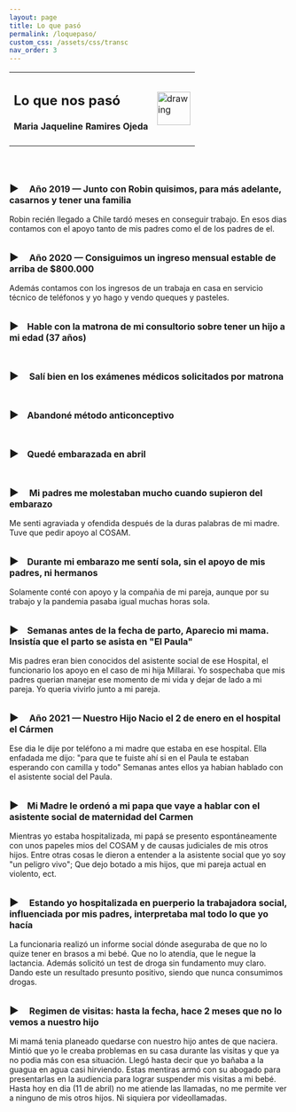 ```yaml
---
layout: page
title: Lo que pasó
permalink: /loquepaso/
custom_css: /assets/css/transc
nav_order: 3
---
```


<table class="notable">
<td>

<h2>Lo que nos pasó</h2>
<h4>Maria Jaqueline Ramires Ojeda</h4>
</td>
<td>
<img src="/elianbebe/assets/images/arana_halloween_01.png" alt="drawing" width="60"/>
</td>
</table>
<br>
<br>
 
 <p span style="font-size:16px; font-weight: bold;"><span style="font-size:18px">▶</span>&nbsp;&nbsp;&nbsp;&nbsp; Año 2019 — Junto con Robin quisimos, para más adelante, casarnos y tener una familia </p>Robin recién llegado a Chile tardó meses en conseguir trabajo. En esos dias contamos con el apoyo tanto de mis padres como el de los padres de el.<br>
  <br>
 
 <p span style="font-size:16px; font-weight: bold;"><span style="font-size:18px">▶</span>&nbsp;&nbsp;&nbsp;&nbsp; Año 2020 — Consiguimos un ingreso mensual estable de arriba de $800.000 </p>Además contamos con los ingresos de un trabaja en casa en servicio técnico de teléfonos y yo hago y vendo queques y pasteles.<br>
  <br>
 <p span style="font-size:16px; font-weight: bold;"><span style="font-size:18px">▶</span>&nbsp;&nbsp;&nbsp;&nbsp;Hable con la matrona de mi consultorio sobre tener un hijo a mi edad (37 años)</p>
 <br>
 <p span style="font-size:16px; font-weight: bold;"><span style="font-size:18px">▶</span>&nbsp;&nbsp;&nbsp;&nbsp; Salí bien en los exámenes médicos solicitados por matrona</p>
  <br>
 <p span style="font-size:16px; font-weight: bold;"><span style="font-size:18px">▶</span>&nbsp;&nbsp;&nbsp;&nbsp;Abandoné método anticonceptivo</p>
   <br>
 <p span style="font-size:16px; font-weight: bold;"><span style="font-size:18px">▶</span>&nbsp;&nbsp;&nbsp;&nbsp;Quedé embarazada en abril</p>
   <br>
 <p span style="font-size:16px; font-weight: bold;"><span style="font-size:18px">▶</span>&nbsp;&nbsp;&nbsp;&nbsp; Mi padres me molestaban mucho cuando supieron del embarazo</p>Me senti agraviada y ofendida después de la duras palabras de mi madre. Tuve que pedir apoyo al COSAM.<br>
   <br>
 <p span style="font-size:16px; font-weight: bold;"><span style="font-size:18px">▶</span>&nbsp;&nbsp;&nbsp;&nbsp;Durante mi embarazo me sentí sola, sin el apoyo de mis padres, ni hermanos</p> Solamente conté con apoyo y la compañia de mi pareja, aunque por su trabajo y la pandemia pasaba igual muchas horas sola.<br>
   <br>
   
 <p span style="font-size:16px; font-weight: bold;"><span style="font-size:18px">▶</span>&nbsp;&nbsp;&nbsp;&nbsp;Semanas antes de la fecha de parto, Aparecio mi mama. Insistía que el parto se asista en "El Paula"</p> Mis padres eran bien conocidos del asistente social de ese Hospital, el funcionario los apoyo en el caso de mi hija Millarai. Yo sospechaba que mis padres querian manejar ese momento de mi vida y dejar de lado a mi pareja. Yo queria vivirlo junto a mi pareja.<br>
   <br>
   
 <p span style="font-size:16px; font-weight: bold;"><span style="font-size:18px">▶</span>&nbsp;&nbsp;&nbsp;&nbsp; Año 2021 — Nuestro Hijo Nacio el 2 de enero en el hospital el Cármen</p>
 Ese dia le dije por teléfono a mi madre que estaba en ese hospital.
 Ella enfadada me dijo: "para que te fuiste ahí si en el Paula te estaban esperando con camilla y todo" Semanas antes ellos ya habian hablado con el asistente social del Paula.<br>
  <br>
  
 <p span style="font-size:16px; font-weight: bold;"><span style="font-size:18px">▶</span>&nbsp;&nbsp;&nbsp;&nbsp;Mi Madre le ordenó a mi papa que vaye a hablar con el asistente social de maternidad del Carmen</p> Mientras yo estaba hospitalizada, mi papá se presento espontáneamente con unos papeles mios del COSAM y de causas judiciales de mis otros hijos. Entre otras cosas le dieron a entender a la asistente social que yo soy "un peligro vivo"; Que dejo botado a mis hijos, que mi pareja actual en violento, ect.<br>
  <br>

 <p span style="font-size:16px; font-weight: bold;"><span style="font-size:18px">▶</span>&nbsp;&nbsp;&nbsp;&nbsp; Estando yo hospitalizada en puerperio la trabajadora social, influenciada por mis padres, interpretaba mal todo lo que yo hacía</p>La funcionaria realizó un informe social dónde aseguraba de que no lo quize tener en brasos a mi bebé. Que no lo atendía, que le negue la lactancia. Además solicitó un test de droga sin fundamento muy claro. Dando este un resultado presunto positivo, siendo que nunca consumimos drogas.<br>
 <br>
 
 <p span style="font-size:16px; font-weight: bold;"><span style="font-size:18px">▶</span>&nbsp;&nbsp;&nbsp;&nbsp; Regimen de visitas: hasta la fecha, hace 2 meses que no lo vemos a nuestro hijo</p>Mi mamá tenia planeado quedarse con nuestro hijo antes de que naciera. Mintió que yo le creaba problemas en su casa durante las visitas y que ya no podia más con esa situación. Llegó hasta decir que yo bañaba a la guagua en agua casi hirviendo. Estas mentiras armó con su abogado para presentarlas en la audiencia para lograr suspender mis visitas a mi bebé. Hasta hoy en dia (11 de abril) no me atiende las llamadas, no me permite ver a ninguno de mis otros hijos. Ni siquiera por videollamadas.
 
 
 
